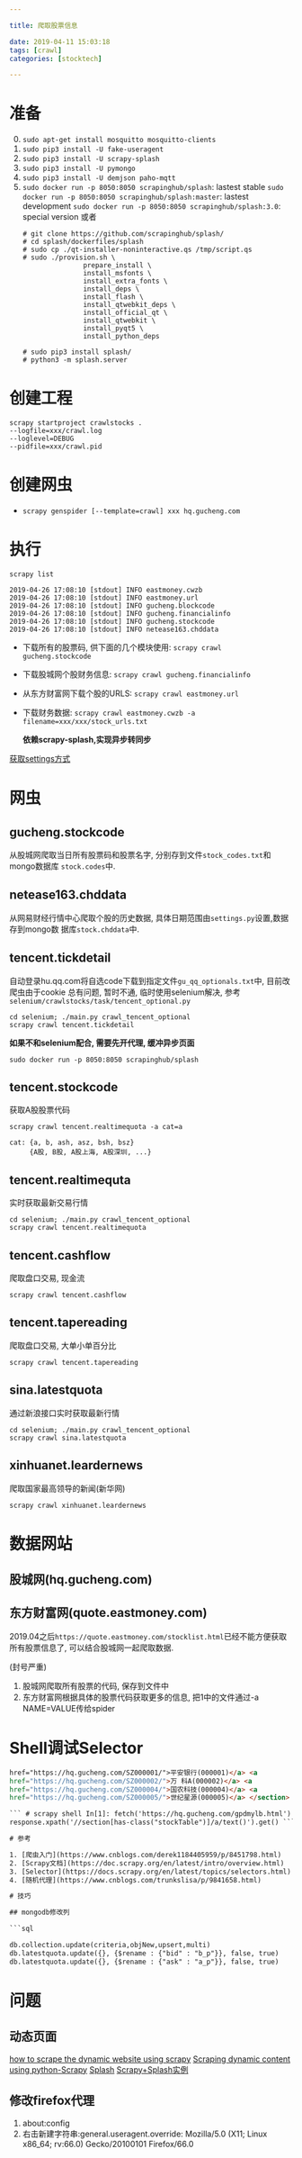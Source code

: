 ```yaml
---

title: 爬取股票信息

date: 2019-04-11 15:03:18
tags: [crawl]
categories: [stocktech]

---
```


# 准备

0. `sudo apt-get install mosquitto mosquitto-clients`
1. `sudo pip3 install -U fake-useragent`
2. `sudo pip3 install -U scrapy-splash`
3. `sudo pip3 install -U pymongo`
4. `sudo pip3 install -U demjson paho-mqtt`
5. `sudo docker run -p 8050:8050 scrapinghub/splash`: lastest stable
   `sudo docker run -p 8050:8050 scrapinghub/splash:master`: lastest development
   `sudo docker run -p 8050:8050 scrapinghub/splash:3.0`: special version
	或者
	```shell
    # git clone https://github.com/scrapinghub/splash/
    # cd splash/dockerfiles/splash
    # sudo cp ./qt-installer-noninteractive.qs /tmp/script.qs
    # sudo ./provision.sh \
                   prepare_install \
                   install_msfonts \
                   install_extra_fonts \
                   install_deps \
                   install_flash \
                   install_qtwebkit_deps \
                   install_official_qt \
                   install_qtwebkit \
                   install_pyqt5 \
                   install_python_deps

    # sudo pip3 install splash/
    # python3 -m splash.server
	```

# 创建工程

```
scrapy startproject crawlstocks .
--logfile=xxx/crawl.log
--loglevel=DEBUG
--pidfile=xxx/crawl.pid
```


# 创建网虫

- `scrapy genspider [--template=crawl] xxx hq.gucheng.com`

# 执行

`scrapy list`

```
2019-04-26 17:08:10 [stdout] INFO eastmoney.cwzb
2019-04-26 17:08:10 [stdout] INFO eastmoney.url
2019-04-26 17:08:10 [stdout] INFO gucheng.blockcode
2019-04-26 17:08:10 [stdout] INFO gucheng.financialinfo
2019-04-26 17:08:10 [stdout] INFO gucheng.stockcode
2019-04-26 17:08:10 [stdout] INFO netease163.chddata
```

- 下载所有的股票码, 供下面的几个模块使用: `scrapy crawl gucheng.stockcode`

- 下载股城网个股财务信息: `scrapy crawl gucheng.financialinfo`

- 从东方财富网下载个股的URLS: `scrapy crawl eastmoney.url`

- 下载财务数据: `scrapy crawl eastmoney.cwzb -a filename=xxx/xxx/stock_urls.txt`

   **依赖scrapy-splash,实现异步转同步**

[获取settings方式](https://blog.csdn.net/weixin_40841752/article/details/82900326)

# 网虫

## gucheng.stockcode

从股城网爬取当日所有股票码和股票名字, 分别存到文件`stock_codes.txt`和mongo数据库
`stock.codes`中.

## netease163.chddata

从网易财经行情中心爬取个股的历史数据, 具体日期范围由`settings.py`设置,数据存到mongo数
据库`stock.chddata`中.

## tencent.tickdetail

自动登录hu.qq.com将自选code下载到指定文件`gu_qq_optionals.txt`中, 目前改爬虫由于cookie
总有问题, 暂时不通, 临时使用selenium解决, 参考`selenium/crawlstocks/task/tencent_optional.py`


```shell
cd selenium; ./main.py crawl_tencent_optional
scrapy crawl tencent.tickdetail
```

**如果不和selenium配合, 需要先开代理, 缓冲异步页面**

    sudo docker run -p 8050:8050 scrapinghub/splash

## tencent.stockcode

获取A股股票代码

```shell
scrapy crawl tencent.realtimequota -a cat=a

cat: {a, b, ash, asz, bsh, bsz}
     {A股, B股, A股上海, A股深圳, ...}
```

## tencent.realtimequta

实时获取最新交易行情

```shell
cd selenium; ./main.py crawl_tencent_optional
scrapy crawl tencent.realtimequota
```

## tencent.cashflow

爬取盘口交易, 现金流

```shell
scrapy crawl tencent.cashflow
```

## tencent.tapereading

爬取盘口交易, 大单小单百分比

```shell
scrapy crawl tencent.tapereading
```

## sina.latestquota

通过新浪接口实时获取最新行情

```shell
cd selenium; ./main.py crawl_tencent_optional
scrapy crawl sina.latestquota
```

## xinhuanet.leardernews

爬取国家最高领导的新闻(新华网)

```shell
scrapy crawl xinhuanet.leardernews
```

# 数据网站

## 股城网(hq.gucheng.com)

## 东方财富网(quote.eastmoney.com)

2019.04之后`https://quote.eastmoney.com/stocklist.html`已经不能方便获取所有股票信息了,
可以结合股城网一起爬取数据.

(封号严重)

1. 股城网爬取所有股票的代码, 保存到文件中
2. 东方财富网根据具体的股票代码获取更多的信息, 把1中的文件通过-a NAME=VALUE传给spider

# Shell调试Selector

```html <section class="stockTable"> <h3>上海深圳股票代码一览表</h3> <a
href="https://hq.gucheng.com/SZ000001/">平安银行(000001)</a> <a
href="https://hq.gucheng.com/SZ000002/">万 科A(000002)</a> <a
href="https://hq.gucheng.com/SZ000004/">国农科技(000004)</a> <a
href="https://hq.gucheng.com/SZ000005/">世纪星源(000005)</a> </section> ```

``` # scrapy shell In[1]: fetch('https://hq.gucheng.com/gpdmylb.html') In[2]:
response.xpath('//section[has-class("stockTable")]/a/text()').get() ```

# 参考

1. [爬虫入门](https://www.cnblogs.com/derek1184405959/p/8451798.html)
2. [Scrapy文档](https://doc.scrapy.org/en/latest/intro/overview.html)
3. [Selector](https://docs.scrapy.org/en/latest/topics/selectors.html)
4. [随机代理](https://www.cnblogs.com/trunkslisa/p/9841658.html)

# 技巧

## mongodb修改列

```sql

db.collection.update(criteria,objNew,upsert,multi)
db.latestquota.update({}, {$rename : {"bid" : "b_p"}}, false, true)
db.latestquota.update({}, {$rename : {"ask" : "a_p"}}, false, true)

```


# 问题

## 动态页面

[how to scrape the dynamic website using scrapy][1]
[Scraping dynamic content using python-Scrapy][2]
[Splash][3]
[Scrapy+Splash实例][4]

[1]: https://medium.com/@vigneshgig/how-to-scrape-the-dynamic-website-using-sitemap-731f5e4651a9
[2]: https://stackoverflow.com/questions/30345623/scraping-dynamic-content-using-python-scrapy
[3]: https://splash.readthedocs.io/en/stable
[4]: https://github.com/scrapy-plugins/scrapy-splash

## 修改firefox代理

1. about:config
2. 右击新建字符串:general.useragent.override:
   Mozilla/5.0 (X11; Linux x86_64; rv:66.0) Gecko/20100101 Firefox/66.0
